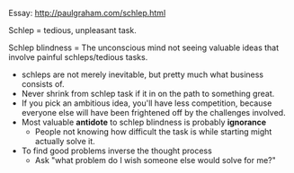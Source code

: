 Essay: http://paulgraham.com/schlep.html

Schlep = tedious, unpleasant task.

Schlep blindness = The unconscious mind not seeing valuable ideas that involve painful schleps/tedious tasks.

- schleps are not merely inevitable, but pretty much what business consists of.
- Never shrink from schlep task if it in on the path to something great.
- If you pick an ambitious idea, you'll have less competition, because everyone else will have been frightened off by the challenges involved.
- Most valuable **antidote** to schlep blindness is probably **ignorance**
    - People not knowing how difficult the task is while starting might actually solve it.
- To find good problems inverse the thought process
    - Ask "what problem do I wish someone else would solve for me?"

